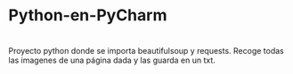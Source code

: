 # Python-en-PyCharm
# 
Proyecto python donde se importa beautifulsoup y requests. Recoge todas las imagenes de una página dada y las guarda en un txt.
